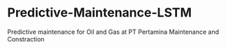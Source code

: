 # Predictive-Maintenance-LSTM
Predictive maintenance for Oil and Gas at PT Pertamina Maintenance and Constraction
